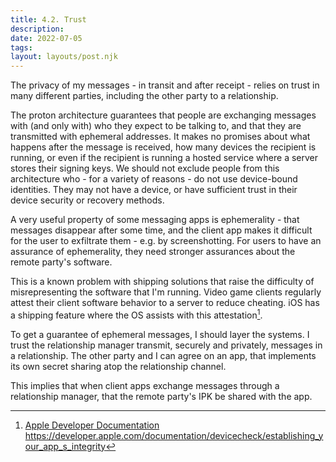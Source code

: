 ```yaml
---
title: 4.2. Trust
description: 
date: 2022-07-05
tags:
layout: layouts/post.njk
---
```

The privacy of my messages - in transit and after receipt - relies on trust in many different parties, including the other party to a relationship.

The proton architecture guarantees that people are exchanging messages with (and only with) who they expect to be talking to, and that they are transmitted with ephemeral addresses. It makes no promises about what happens after the message is received, how many devices the recipient is running, or even if the recipient is running a hosted service where a server stores their signing keys. We should not exclude people from this architecture who - for a variety of reasons - do not use device-bound identities. They may not have a device, or have sufficient trust in their device security or recovery methods.

A very useful property of some messaging apps is ephemerality - that messages disappear after some time, and the client app makes it difficult for the user to exfiltrate them - e.g. by screenshotting. For users to have an assurance of ephemerality, they need stronger assurances about the remote party's software.

This is a known problem with shipping solutions that raise the difficulty of misrepresenting the software that I'm running. Video game clients regularly attest their client software behavior to a server to reduce cheating. iOS has a shipping feature where the OS assists with this attestation[^2].

To get a guarantee of ephemeral messages, I should layer the systems. I trust the relationship manager transmit, securely and privately, messages in a relationship. The other party and I can agree on an app, that implements its own secret sharing atop the relationship channel.

This implies that when client apps exchange messages through a relationship manager, that the remote party's IPK be shared with the app.


[^1]: [Will Cathcart on Twitter](https://twitter.com/wcathcart/status/1546567955671961600) https://twitter.com/wcathcart/status/1546567955671961600

[^2]: [Apple Developer Documentation](https://developer.apple.com/documentation/devicecheck/establishing_your_app_s_integrity) https://developer.apple.com/documentation/devicecheck/establishing_your_app_s_integrity
